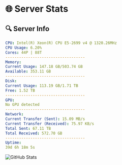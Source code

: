 # 🌐 Server Stats
## 🔍 Server Info
```yaml
CPU: Intel(R) Xeon(R) CPU E5-2699 v4 @ 1320.26MHz
CPU Usage: 6.20%
Cores: 44P | 88T
-----------------------------------
Memory:
Current Usage: 147.18 GB/503.74 GB
Available: 353.11 GB
-----------------------------------
Disk:
Current Usage: 113.19 GB/1.71 TB
Free: 1.52 TB
-----------------------------------
GPU:
No GPU detected
-----------------------------------
Network:
Current Transfer (Sent): 15.09 MB/s
Current Transfer (Received): 75.97 KB/s
Total Sent: 67.11 TB
Total Received: 572.70 GB
-----------------------------------
Uptime:
39d 6h 18m 5s
```
![GitHub Stats](https://img.shields.io/badge/Updated-2025-04-16_03:40:54-blue)